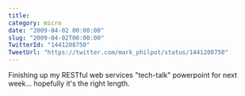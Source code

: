 ```yaml
---
title: 
category: micro
date: "2009-04-02 00:00:00"
slug: "2009-04-02T00:00:00"
TwitterId: "1441208750"
TweetUrl: "https://twitter.com/mark_philpot/status/1441208750"
---
```


Finishing up my RESTful web services "tech-talk" powerpoint for next week...
hopefully it's the right length.

